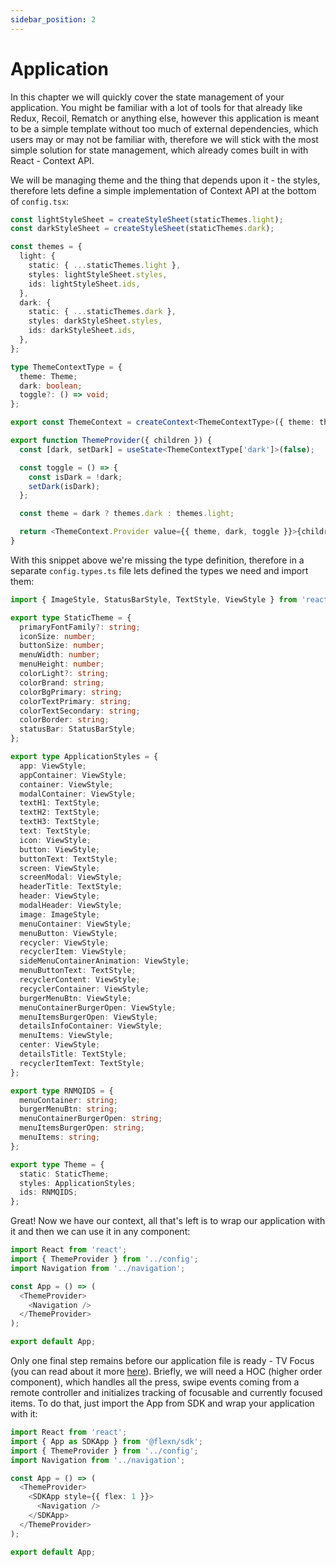 ```yaml
---
sidebar_position: 2
---
```


# Application

In this chapter we will quickly cover the state management of your application. You might be familiar with a lot of tools for that already like Redux, Recoil, Rematch or anything else, however this application is meant to be a simple template without too much of external dependencies, which users may or may not be familiar with, therefore we will stick with the most simple solution for state management, which already comes built in with React - Context API.

We will be managing theme and the thing that depends upon it - the styles, therefore lets define a simple implementation of Context API at the bottom of `config.tsx`:

```typescript
const lightStyleSheet = createStyleSheet(staticThemes.light);
const darkStyleSheet = createStyleSheet(staticThemes.dark);

const themes = {
  light: {
    static: { ...staticThemes.light },
    styles: lightStyleSheet.styles,
    ids: lightStyleSheet.ids,
  },
  dark: {
    static: { ...staticThemes.dark },
    styles: darkStyleSheet.styles,
    ids: darkStyleSheet.ids,
  },
};

type ThemeContextType = {
  theme: Theme;
  dark: boolean;
  toggle?: () => void;
};

export const ThemeContext = createContext<ThemeContextType>({ theme: themes.dark, dark: true });

export function ThemeProvider({ children }) {
  const [dark, setDark] = useState<ThemeContextType['dark']>(false);

  const toggle = () => {
    const isDark = !dark;
    setDark(isDark);
  };

  const theme = dark ? themes.dark : themes.light;

  return <ThemeContext.Provider value={{ theme, dark, toggle }}>{children}</ThemeContext.Provider>;
}
```

With this snippet above we're missing the type definition, therefore in a separate `config.types.ts` file lets defined the types we need and import them:

```typescript
import { ImageStyle, StatusBarStyle, TextStyle, ViewStyle } from 'react-native';

export type StaticTheme = {
  primaryFontFamily?: string;
  iconSize: number;
  buttonSize: number;
  menuWidth: number;
  menuHeight: number;
  colorLight?: string;
  colorBrand: string;
  colorBgPrimary: string;
  colorTextPrimary: string;
  colorTextSecondary: string;
  colorBorder: string;
  statusBar: StatusBarStyle;
};

export type ApplicationStyles = {
  app: ViewStyle;
  appContainer: ViewStyle;
  container: ViewStyle;
  modalContainer: ViewStyle;
  textH1: TextStyle;
  textH2: TextStyle;
  textH3: TextStyle;
  text: TextStyle;
  icon: ViewStyle;
  button: ViewStyle;
  buttonText: TextStyle;
  screen: ViewStyle;
  screenModal: ViewStyle;
  headerTitle: TextStyle;
  header: ViewStyle;
  modalHeader: ViewStyle;
  image: ImageStyle;
  menuContainer: ViewStyle;
  menuButton: ViewStyle;
  recycler: ViewStyle;
  recyclerItem: ViewStyle;
  sideMenuContainerAnimation: ViewStyle;
  menuButtonText: TextStyle;
  recyclerContent: ViewStyle;
  recyclerContainer: ViewStyle;
  burgerMenuBtn: ViewStyle;
  menuContainerBurgerOpen: ViewStyle;
  menuItemsBurgerOpen: ViewStyle;
  detailsInfoContainer: ViewStyle;
  menuItems: ViewStyle;
  center: ViewStyle;
  detailsTitle: TextStyle;
  recyclerItemText: TextStyle;
};

export type RNMQIDS = {
  menuContainer: string;
  burgerMenuBtn: string;
  menuContainerBurgerOpen: string;
  menuItemsBurgerOpen: string;
  menuItems: string;
};

export type Theme = {
  static: StaticTheme;
  styles: ApplicationStyles;
  ids: RNMQIDS;
};
```

Great! Now we have our context, all that's left is to wrap our application with it and then we can use it in any component:

```typescript
import React from 'react';
import { ThemeProvider } from '../config';
import Navigation from '../navigation';

const App = () => (
  <ThemeProvider>
    <Navigation />
  </ThemeProvider>
);

export default App;
```

Only one final step remains before our application file is ready - TV Focus (you can read about it more [here](../../guides/focus-manager)). Briefly, we will need a HOC (higher order component), which handles all the press, swipe events coming from a remote controller and initializes tracking of focusable and currently focused items. To do that, just import the App from SDK and wrap your application with it:

```typescript
import React from 'react';
import { App as SDKApp } from '@flexn/sdk';
import { ThemeProvider } from '../config';
import Navigation from '../navigation';

const App = () => (
  <ThemeProvider>
    <SDKApp style={{ flex: 1 }}>
      <Navigation />
    </SDKApp>
  </ThemeProvider>
);

export default App;
```
